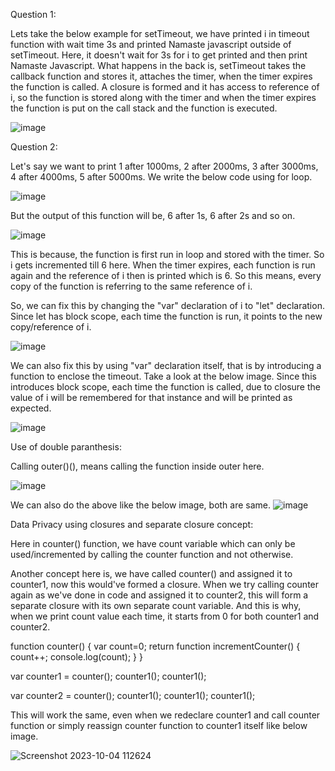 Question 1:

Lets take the below example for setTimeout, we have printed i in timeout function with wait time 3s and printed Namaste javascript outside of setTimeout.
Here, it doesn't wait for 3s for i to get printed and then print Namaste Javascript. What happens in the back is, setTimeout takes the callback function and stores it, attaches the timer, when the timer expires the function is called. A closure is formed and it has access to reference of i, so the function is stored along with the timer and when the timer expires the function is put on the call stack and the function is executed.

![image](https://github.com/Gayathri229/JavaScript/assets/60467364/95b881af-6624-44c1-be27-8607790e1b68)



Question 2:

Let's say we want to print 1 after 1000ms, 2 after 2000ms, 3 after 3000ms, 4 after 4000ms, 5 after 5000ms. We write the below code using for loop.

![image](https://github.com/Gayathri229/JavaScript/assets/60467364/05cfa56a-d3d0-4e95-add0-2a8e27df751b)

But the output of this function will be, 6 after 1s, 6 after 2s and so on.

![image](https://github.com/Gayathri229/JavaScript/assets/60467364/3af4d0a5-93ed-4b6b-be0e-27de4a2b95e8)

This is because, the function is first run in loop and stored with the timer. So i gets incremented till 6 here. When the timer expires, each function is run again and the reference of i then is printed which is 6. So this means, every copy of the function is referring to the same reference of i. 

So, we can fix this by changing the "var" declaration of i to "let" declaration. Since let has block scope, each time the function is run, it points to the new copy/reference of i. 

![image](https://github.com/Gayathri229/JavaScript/assets/60467364/9d23bf0d-c159-4748-b681-c1ef1eef25ae)


We can also fix this by using "var" declaration itself, that is by introducing a function to enclose the timeout. Take a look at the below image. Since this introduces block scope, each time the function is called, due to closure the value of i will be remembered for that instance and will be printed as expected.

![image](https://github.com/Gayathri229/JavaScript/assets/60467364/8dd308ba-95b9-4625-b820-d573dafae423)


Use of double paranthesis:

Calling outer()(), means calling the function inside outer here. 

![image](https://github.com/Gayathri229/JavaScript/assets/60467364/9172fd62-d885-40fa-b9e6-424cdfe60944)

We can also do the above like the below image, both are same.
![image](https://github.com/Gayathri229/JavaScript/assets/60467364/7e2f6ca6-e8c3-41dd-bd4a-72067ee68a84)


Data Privacy using closures and separate closure concept:

Here in counter() function, we have count variable which can only be used/incremented by calling the counter function and not otherwise.

Another concept here is, we have called counter() and assigned it to counter1, now this would've formed a closure. When we try calling counter again as we've done in code and assigned it to counter2, this will form a separate closure with its own separate count variable. And this is why, when we print count value each time, it starts from 0 for both counter1 and counter2.


function counter() {
   var count=0;
   return function incrementCounter() {
      count++;
      console.log(count);
   }
}

var counter1 = counter();
counter1();
counter1();

var counter2 = counter();
counter1();
counter1();
counter1();


This will work the same, even when we redeclare counter1 and call counter function or simply reassign counter function to counter1 itself like below image.

![Screenshot 2023-10-04 112624](https://github.com/Gayathri229/JavaScript/assets/60467364/067aadfe-073a-4b86-9f0e-114e92ca70ab)

